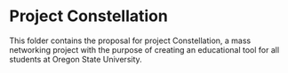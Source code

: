# Project Constellation
This folder contains the proposal for project Constellation, a mass networking project with the purpose of creating an
educational tool for all students at Oregon State University.
